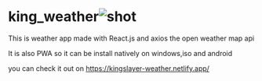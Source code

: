 # king_weather![shot](https://user-images.githubusercontent.com/61695756/137475307-d978ab58-848a-4836-8dce-5a35efc59680.png)



This is weather app made with React.js and axios the open weather map api


It is also PWA so it can be install natively on windows,iso and android



you can check it out on https://kingslayer-weather.netlify.app/

